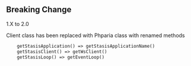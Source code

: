 Breaking Change
---

1.X to 2.0

Client class has been replaced with Phparia class with renamed methods

```php
    getStasisApplication() => getStasisApplicationName()
    getStasisClient() => getWsClient()
    getStasisLoop() => getEventLoop()
```

